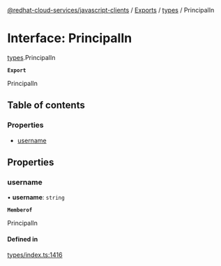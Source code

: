 [@redhat-cloud-services/javascript-clients](../README.md) / [Exports](../modules.md) / [types](../modules/types.md) / PrincipalIn

# Interface: PrincipalIn

[types](../modules/types.md).PrincipalIn

**`Export`**

PrincipalIn

## Table of contents

### Properties

- [username](types.PrincipalIn.md#username)

## Properties

### username

• **username**: `string`

**`Memberof`**

PrincipalIn

#### Defined in

[types/index.ts:1416](https://github.com/RedHatInsights/javascript-clients/blob/main/packages/rbac/types/index.ts#L1416)

